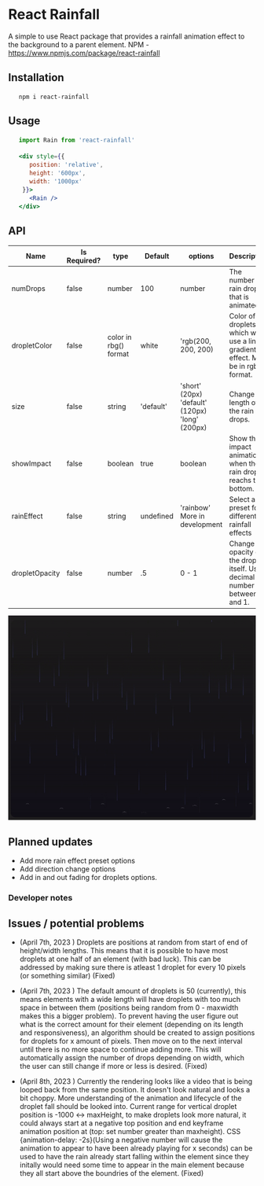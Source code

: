  # React Rainfall
  A simple to use React package that provides a rainfall animation effect to the background to a parent element.
  NPM - https://www.npmjs.com/package/react-rainfall
  
  
 ## Installation 
 ```
    npm i react-rainfall
 ```
 
 
 ## Usage 
 ```jsx
    import Rain from 'react-rainfall'

    <div style={{
       position: 'relative',
       height: '600px',
       width: '1000px'
     }}> 
       <Rain />
    </div>
 ```

 ## API
 
 Name | Is Required? | type | Default | options | Description 
--- | -- | --- | --- | --- | ----
numDrops | false | number | 100 | number | The number of rain drops that is animated
dropletColor | false | color in rbg() format | white | 'rgb(200, 200, 200) | Color of droplets, which will use a linear gradient effect. Must be in rgb format.
size | false | string | 'default' | 'short' (20px) <br /> 'default' (120px) <br /> 'long' (200px) | Change the length of the rain drops. 
showImpact | false | boolean | true| boolean | Show the impact animation when the rain drop reachs the bottom.
rainEffect | false | string | undefined | 'rainbow' <br /> More in development | Select a preset for different rainfall effects
dropletOpacity | false | number | .5 | 0 - 1 | Change the opacity of the droplet itself. Use a decimal number between 0 and 1.



![](https://github.com/jason1642/react-rainfall/blob/main/rainfall-gif-04-09-23.gif)



## Planned updates
 - Add more rain effect preset options
 - Add direction change options
 - Add in and out fading for droplets options. 


### Developer notes

## Issues / potential problems 

- (April 7th, 2023 ) Droplets are positions at random from start of end of height/width lengths. This means that
it is possible to have most droplets at one half of an element (with bad luck). This can be addressed
by making sure there is atleast 1 droplet for every 10 pixels (or something similar) (Fixed)

-  (April 7th, 2023 ) The default amount of droplets is 50 (currently), this means elements with a wide length will have droplets with 
too much space in between them (positions being random from 0 - maxwidth makes this a bigger problem).
To prevent having the user figure out what is the correct amount for their element (depending on its 
length and responsiveness), an algorithm should be created to assign positions for droplets for x amount 
of pixels. Then move on to the next interval until there is no more space to continue adding more. This 
will automatically assign the number of drops depending on width, which the user can still change if more 
or less is desired. (Fixed)

-  (April 8th, 2023 ) Currently the rendering looks like a video that is being looped back from the same position. It doesn't look natural
and looks a bit choppy. More understanding of the animation and lifecycle of the droplet fall should be looked into.
Current range for vertical droplet position is -1000 <-> maxHeight, to make droplets look more natural, it could always start 
at a negative top position and end keyframe animation position at (top: set number greater than maxheight). 
CSS {animation-delay: -2s}(Using a negative number will cause the animation to appear to have been already playing for x seconds)
can be used to have the rain already start falling within the element since they initally would need some 
time to appear in the main element because they all start above the boundries of the element. (Fixed)

